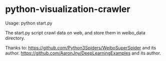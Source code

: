 # python-visualization-crawler

Usage: python start.py

The start.py script crawl data on web, and store them in weibo_data directory.

Thanks to:
https://github.com/Python3Spiders/WeiboSuperSpider and its author.
https://github.com/AaronJny/DeepLearningExamples and its author.
